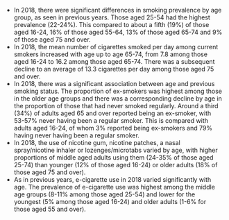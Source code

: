 * In 2018, there were significant differences in smoking prevalence by age group, as seen in previous years. Those aged 25-54 had the highest prevalence (22-24%). This compared to about a fifth (19%) of those aged 16-24, 16% of those aged 55-64, 13% of those aged 65-74 and 9% of those aged 75 and over.
*  In 2018, the mean number of cigarettes smoked per day among current smokers increased with age up to age 65-74, from 7.8 among those aged 16-24 to 16.2 among those aged 65-74. There was a subsequent decline to an average of 13.3 cigarettes per day among those aged 75 and over.
*  In 2018, there was a significant association between age and previous smoking status. The proportion of ex-smokers was highest among those in the older age groups and there was a corresponding decline by age in the proportion of those that had never smoked regularly. Around a third (34%) of adults aged 65 and over reported being an ex-smoker, with 53-57% never having been a regular smoker. This is compared with adults aged 16-24, of whom 3% reported being ex-smokers and 79% having never having been a regular smoker.
* In 2018, the use of nicotine gum, nicotine patches, a nasal spray/nicotine inhaler or lozenges/microtabs varied by age, with higher proportions of middle aged adults using them (24-35% of those aged 25-74) than younger (12% of those aged 16-24) or older adults (18% of those aged 75 and over).  
* As in previous years, e-cigarette use in 2018 varied significantly with age. The prevalence of e-cigarette use was highest among the middle age groups (8-11% among those aged 25-54) and lower for the youngest (5% among those aged 16-24) and older adults (1-6% for those aged 55 and over).



